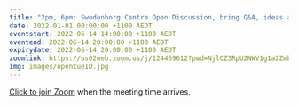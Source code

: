 ```yaml
---
title: "2pm, 6pm: Swedenborg Centre Open Discussion, bring Q&A, ideas and insights from our life"
date: 2022-01-01 00:00:00 +1100 AEDT
eventstart: 2022-06-14 14:00:00 +1100 AEDT
eventend: 2022-06-14 20:00:00 +1100 AEDT
expirydate: 2022-06-14 20:00:00 +1100 AEDT
zoomlink: https://us02web.zoom.us/j/124469612?pwd=NjlOZ3RpU2NWV1g1a2Zmb29ZL3ZsQT09
img: images/opentueID.jpg
---
```

[Click to join Zoom](https://us02web.zoom.us/j/124469612?pwd=NjlOZ3RpU2NWV1g1a2Zmb29ZL3ZsQT09) when the meeting time arrives.